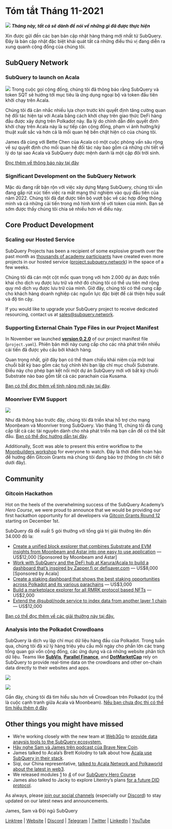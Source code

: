 # Tóm tắt Tháng 11-2021

![](https://miro.medium.com/max/1400/1*qzKzZnWY2ao3tiffwwugXQ.png) **_Tháng này, tất cả sẽ dành để nói về những gì đã được thực hiện_**

Xin được gửi đến các bạn bản cập nhật hàng tháng mới nhất từ SubQuery. Đây là bản cập nhật đặc biệt khái quát tất cả những điều thú vị đang diễn ra xung quanh cộng đồng của chúng tôi.

## SubQuery Network

### SubQuery to launch on Acala

![](https://miro.medium.com/max/600/0*SJ1TWt1sGwUWqvuI.gif) Trong cuộc gọi cộng đồng, chúng tôi đã thông báo rằng SubQuery và token SQT sẽ hướng tới mục tiêu là ứng dụng ngoại bộ và token đầu tiên khởi chạy trên Acala.

Chúng tôi đã cân nhắc nhiều lựa chọn trước khi quyết định tăng cường quan hệ đối tác hiện tại với Acala bằng cách khởi chạy trên giao thức DeFi hàng đầu được xây dựng trên Polkadot này. Ba lý do chính dẫn đến quyết định khởi chạy trên Acala này là sự tiếp cận cộng đồng, phạm vi ảnh hưởng/kỹ thuật xuất sắc và hơn cả là mối quan hệ bền chặt hiện có của chúng tôi.

James đã cùng với Bette Chen của Acala có một cuộc phỏng vấn sâu rộng về sự quyết định cho mối quan hệ đối tác này bao gồm cả những chi tiết về lý do tại sao Acala và SubQuery được mệnh danh là một cặp đôi trời sinh.

[Đọc thêm về thông báo này tại đây](https://blog.subquery.network/blogs/20211125-subquery-network-acala.html)

### Significant Development on the SubQuery Network

Mặc dù đang rất bận rộn với việc xây dựng Mạng SubQuery, chúng tôi vẫn đang gấp rút xúc tiến việc ra mắt mạng thử nghiệm vào quý đầu tiên của năm 2022. Chúng tôi đã đạt được tiến bộ vượt bậc về các hợp đồng thông minh và cả những cải tiến trong mô hình kinh tế với token của mình. Bạn sẽ sớm được thấy chúng tôi chia sẻ nhiều hơn về điều này.

## Core Product Development

### Scaling our Hosted Service

SubQuery Projects has been a recipient of some explosive growth over the past month as [thousands of academy participants](https://blog.subquery.network/blogs/20211018-subquery-launches-the-subquery-academy.html) have created even more projects in our hosted service ([project.subquery.network](https://project.subquery.network/)) in the space of a few weeks.

Chúng tôi đã cán một cột mốc quan trọng với hơn 2.000 dự án được triển khai cho dịch vụ được lưu trữ và nhờ đó chúng tôi có thể ưu tiên mở rộng quy mô dịch vụ được lưu trữ của mình. Giờ đây, chúng tôi có thể cung cấp cho khách hàng doanh nghiệp các nguồn lực đặc biệt để cải thiện hiệu suất và độ tin cậy.

If you would like to upgrade your SubQuery project to receive dedicated resourcing, contact us at [sales@subquery.network](mailto:sales@subquery.network).

### Supporting External Chain Type Files in our Project Manifest

In November we launched [**version 0.2.0**](https://doc.subquery.network/create/manifest/) of our project manifest file (`project.yaml`). Phiên bản mới này cung cấp cho các nhà phát triển nhiều cải tiến đã được yêu cầu bởi khách hàng.

Quan trọng nhất, giờ đây bạn có thể tham chiếu khái niệm của một loại chuỗi bất kỳ bao gồm các tuỳ chỉnh khi bạn lập chỉ mục chuỗi Substrate. Điều này cho phép bạn kết nối một dự án SubQuery mới với bất kỳ chuỗi Substrate nào bao gồm tất cả các parachain của Kusama.

[Bạn có thể đọc thêm về tính năng mới này tại đây](https://blog.subquery.network/blogs/20211105-november-technical-update.html#support-for-external-chain-type-files-in-project-manifest).

### Moonriver EVM Support

![](https://miro.medium.com/max/600/0*B27QVtvcR6nXA9ff.gif)

Như đã thông báo trước đây, chúng tôi đã triển khai hỗ trợ cho mạng Moonbeam và Moonriver trong SubQuery. Vào tháng 11, chúng tôi đã cung cấp tất cả các tài nguyên dành cho nhà phát triển mà bạn cần để có thể bắt đầu. [Bạn có thể đọc hướng dẫn tại đây](https://blog.subquery.network/blogs/20211105-november-technical-update.html#moonbeam-evm-support).

Additionally, Scott was able to present this entire workflow to the [Moonbuilders workshop](https://www.crowdcast.io/e/moonbuilders-ws/10) for everyone to watch. Đây là thời điểm hoàn hảo để hướng đến Gitcoin Grants mà chúng tôi đang bảo trợ (thông tin chi tiết ở dưới đây).

## Community

### Gitcoin Hackathon

Hot on the heels of the overwhelming success of the SubQuery Academy’s _Hero Course_, we were proud to announce that we would be providing our first hackathon opportunity for all developers via [Gitcoin Grants Round 12](https://gitcoin.co/hackathon/gr12/?org=subquery) starting on December 1st.

SubQuery đã đề xuất 5 gói thưởng với tổng giá trị giải thưởng lên đến 34.000 đô la:

- [Create a unified block explorer that combines Substrate and EVM insights from Moonbeam and Astar into one easy to use application](https://gitcoin.co/issue/subquery/grants/1) — US$12,000 [Sponsored by Moonbeam and Astar]
- [Work with SubQuery and the DeFi hub at Karura/Acala to build a dashboard that’s inspired by Zapper.fi or defisaver.com](https://gitcoin.co/issue/subquery/grants/2) — US$8,000 [Sponsored by Acala]
- [Create a staking dashboard that shows the best staking opportunities across Polkadot and its various parachains](https://gitcoin.co/issue/subquery/grants/3) — US$3,000
- [Build a marketplace explorer for all RMRK protocol based NFTs](https://gitcoin.co/issue/subquery/grants/4) — US$2,000
- [Extend the @subql/node service to index data from another layer 1 chain](https://gitcoin.co/issue/subquery/grants/5) — US$12,000

[Bạn có thể đọc thêm về các giải thưởng này tại đây.](https://blog.subquery.network/blogs/20211120-gitcoin12-hackathon.html)

### Analysis into the Polkadot Crowdloans

SubQuery là dịch vụ lập chỉ mục dữ liệu hàng đầu của Polkadot. Trong tuần qua, chúng tôi đã xử lý hàng triệu yêu cầu mỗi ngày cho phần lớn các trang tổng quan gọi vốn cộng đồng, các ứng dụng và cả những website phân tích dữ liệu. Teams like [**SubVis**](https://www.subvis.io/), [**Parallel Finance**](https://parallel.fi/), and [**DotMarketCap**](https://dotmarketcap.com/) rely on SubQuery to provide real-time data on the crowdloans and other on-chain data directly to their websites and apps.

![](https://miro.medium.com/max/60/0*HfsoOwpat76ip6Jg?q=20)

![](https://miro.medium.com/max/700/0*HfsoOwpat76ip6Jg)

Gần đây, chúng tôi đã tìm hiểu sâu hơn về Crowdloan trên Polkadot (cụ thể là cuộc cạnh tranh giữa Acala và Moonbeam). [Nếu bạn chưa đọc thì có thể tìm hiểu thêm ở đây](https://blog.subquery.network/blogs/20211124-polkadot-crowdloans.html).

## Other things you might have missed

- We’re working closely with the new team at [Web3Go](https://www.web3go.xyz/) to [provide data anaysis tools to the SubQuery ecosystem.](https://blog.subquery.network/customer_announcements/20211110-web3go.html)
- [Hãy nghe Sam và James trên podcast của Brave New Coin](https://bravenewcoin.com/insights/podcasts/subquery-connecting-the-dots-on-polkadot).
- James talked to Acala’s Brett Kolodny to talk about how [Acala use SubQuery in their stack](https://www.youtube.com/watch?v=Wbxwj8K67Lw).
- Siqi, our China representative, [talked to Acala Network and Polkaworld about the latest in web3](https://www.huoxing24.com/live/24313016).
- We released modules [1](https://doc.subquery.network/academy/herocourse/module1/) to [4](https://doc.subquery.network/academy/herocourse/module4/) of our [SubQuery Hero Course](https://blog.subquery.network/blogs/20211018-subquery-launches-the-subquery-academy.html)
- James also talked to Jacky to explore Litentry’s plans [for a future DID protocol](https://www.youtube.com/watch?v=Rqlpo9QIVyk).

As always, please [join our social channels](https://linktr.ee/subquerynetwork) (especially our [Discord](https://discord.com/invite/subquery)) to stay updated on our latest news and announcements.

James, Sam và Đội ngũ SubQuery

[Linktree](https://linktr.ee/subquerynetwork) | [Website](https://subquery.network/) | [Discord](https://discord.com/invite/78zg8aBSMG) | [Telegram](https://t.me/subquerynetwork) | [Twitter](https://twitter.com/subquerynetwork) | [LinkedIn](https://www.linkedin.com/company/subquery) | [YouTube](https://www.youtube.com/channel/UCi1a6NUUjegcLHDFLr7CqLw)
